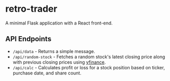 # retro-trader

A minimal Flask application with a React front-end.

## API Endpoints

- `/api/data` - Returns a simple message.
- `/api/random-stock` - Fetches a random stock's latest closing price along with previous closing prices using [yfinance](https://github.com/ranaroussi/yfinance).
- `/api/calc` - Calculates profit or loss for a stock position based on ticker, purchase date, and share count.
